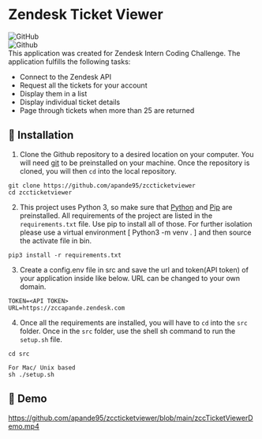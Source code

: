 # Zendesk Ticket Viewer
![GitHub](https://img.shields.io/github/license/apande95/zccticketviewer)\
![Github](https://img.shields.io/badge/language-python-red.svg)\
This application was created for Zendesk Intern Coding Challenge. The application fulfills the following tasks:

- Connect to the Zendesk API
- Request all the tickets for your account
- Display them in a list
- Display individual ticket details
- Page through tickets when more than 25 are returned

:rocket: Installation
---
1. Clone the Github repository to a desired location on your computer. You will need [git](https://git-scm.com/) to be preinstalled on your machine. Once the repository is cloned, you will then ```cd``` into the local repository.
```
git clone https://github.com/apande95/zccticketviewer
cd zccticketviewer
```
2. This project uses Python 3, so make sure that [Python](https://www.python.org/downloads/) and [Pip](https://pip.pypa.io/en/stable/installation/) are preinstalled. All requirements of the project are listed in the ```requirements.txt``` file. Use pip to install all of those. For further isolation please use a virtual environment [ Python3 -m venv . ] and then source the activate file in bin.
```
pip3 install -r requirements.txt
```

3. Create a config.env file in src and save the url and token(API token) of your application inside like below. URL can be changed to your own domain.

```
TOKEN=<API TOKEN>
URL=https://zccapande.zendesk.com
```

4. Once all the requirements are installed, you will have to ```cd``` into the ```src``` folder. Once in the ```src``` folder, use the shell sh command to run the ```setup.sh``` file.
```
cd src

For Mac/ Unix based
sh ./setup.sh

```

:rocket: Demo
---

https://github.com/apande95/zccticketviewer/blob/main/zccTicketViewerDemo.mp4
